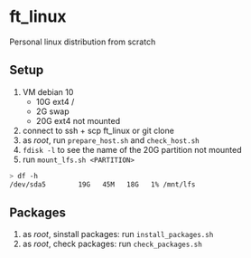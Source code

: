 # ft_linux
Personal linux distribution from scratch

## Setup
1. VM debian 10
	- 10G ext4 /
	- 2G swap
	- 20G ext4 not mounted
2. connect to ssh + scp ft_linux or git clone
3. as *root*, run `prepare_host.sh` and `check_host.sh`
4. `fdisk -l` to see the name of the 20G partition not mounted
5. run `mount_lfs.sh <PARTITION>`
```bash
> df -h
/dev/sda5        19G   45M   18G   1% /mnt/lfs
```


## Packages
1. as *root*, sinstall packages: run `install_packages.sh`
2. as *root*, check packages: run `check_packages.sh`
